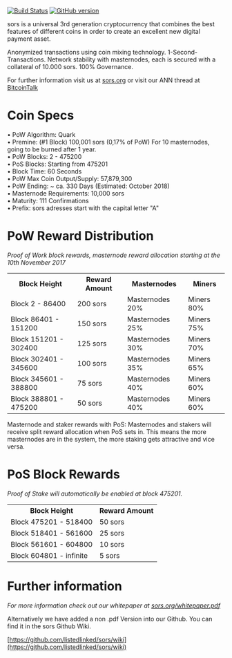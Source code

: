 [![Build Status](https://travis-ci.org/listedlinked/sors.svg?branch=master)](https://travis-ci.org/listedlinked/sors) [![GitHub version](https://badge.fury.io/gh/listedlinked%2Fsors.svg)](https://badge.fury.io/gh/listedlinked/sors)

sors is a universal 3rd generation cryptocurrency that combines the best features of different coins
in order to create an excellent new digital payment asset.

Anonymized transactions using coin mixing technology. 1-Second-Transactions. Network stability with masternodes, each is secured with a collateral of 10.000 sors. 100% Governance.

For further information visit us at [sors.org](https://sors.org/) or visit our ANN thread at [BitcoinTalk](https://bitcointalk.org/index.php?topic=2343884.0)

# Coin Specs

• PoW Algorithm: Quark  
• Premine: (#1 Block) 100,001 sors (0,17% of PoW) For 10 masternodes, going to be burned after 1 year.  
• PoW Blocks: 2 - 475200  
• PoS Blocks: Starting from 475201  
• Block Time: 60 Seconds  
• PoW Max Coin Output/Supply: 57,879,300  
• PoW Ending: ~ ca. 330 Days (Estimated: October 2018)  
• Masternode Requirements: 10,000 sors  
• Maturity: 111 Confirmations  
• Prefix: sors adresses start with the capital letter "A"   

# PoW Reward Distribution

_Proof of Work block rewards, masternode reward allocation starting at the 10th November 2017_
<table>
<tr><th>Block Height</th><th>Reward Amount</th><th>Masternodes</th><th>Miners</th></tr>
<tr><td>Block 2 - 86400</td><td>200 sors</td><td>   Masternodes 20%</td><td>Miners 80%</td></tr>
<tr><td>Block 86401 - 151200</td><td>150 sors</td><td>  Masternodes 25%</td><td>Miners 75%</td></tr>
<tr><td>Block 151201 - 302400</td><td>125 sors</td><td>  Masternodes 30%</td><td>Miners 70%</td></tr>
<tr><td>Block 302401 - 345600</td><td>100 sors</td><td>   Masternodes 35%</td><td>Miners 65%</td></tr>
<tr><td>Block 345601 - 388800</td><td>75 sors</td><td>      Masternodes 40%</td><td>Miners 60%</td></tr>
<tr><td>Block 388801 - 475200</td><td>50 sors</td><td>      Masternodes 40%</td><td>Miners 60%</td></tr>
</table>

Masternode and staker rewards with PoS:
Masternodes and stakers will receive split reward allocation when PoS sets in.
This means the more masternodes are in the system, the more staking gets attractive and vice versa.

# PoS Block Rewards

_Proof of Stake will automatically be enabled at block 475201._
<table>
<tr><th>Block Height</th><th>Reward Amount</th>                  
<tr><td>Block 475201 - 518400</td><td>50 sors</td></tr>
<tr><td>Block 518401 - 561600</td><td>25 sors</td></tr>
<tr><td>Block 561601 - 604800</td><td>10 sors</td></tr>
<tr><td>Block 604801 - infinite</td><td>5 sors</td></tr>
</table>


# Further information

_For more information check out our whitepaper at [sors.org/whitepaper.pdf](https://sors.org/whitepaper.pdf)_


Alternatively we have added a non .pdf Version into our Github. You can find it in the sors Github Wiki.

[https://github.com/listedlinked/sors/wiki](https://github.com/listedlinked/sors/wiki)
